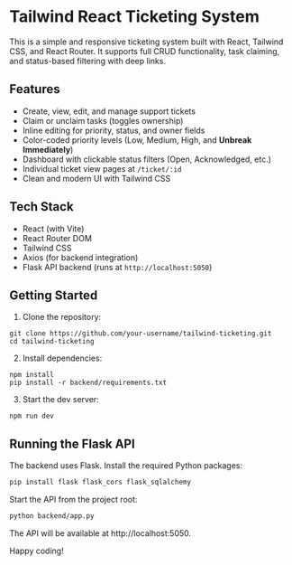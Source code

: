 # Tailwind React Ticketing System

This is a simple and responsive ticketing system built with React, Tailwind CSS, and React Router. It supports full CRUD functionality, task claiming, and status-based filtering with deep links.

## Features

- Create, view, edit, and manage support tickets
- Claim or unclaim tasks (toggles ownership)
- Inline editing for priority, status, and owner fields
- Color-coded priority levels (Low, Medium, High, and **Unbreak Immediately**)
- Dashboard with clickable status filters (Open, Acknowledged, etc.)
- Individual ticket view pages at `/ticket/:id`
- Clean and modern UI with Tailwind CSS

## Tech Stack

- React (with Vite)
- React Router DOM
- Tailwind CSS
- Axios (for backend integration)
- Flask API backend (runs at `http://localhost:5050`)

## Getting Started

1. Clone the repository:
  ```
  git clone https://github.com/your-username/tailwind-ticketing.git
  cd tailwind-ticketing
  ```

2. Install dependencies:

  ```
  npm install
  pip install -r backend/requirements.txt
  ```
3. Start the dev server:

  ```
  npm run dev
  ```

## Running the Flask API

The backend uses Flask. Install the required Python packages:

```bash
pip install flask flask_cors flask_sqlalchemy
```

Start the API from the project root:

```bash
python backend/app.py
```

The API will be available at http://localhost:5050.

Happy coding!

